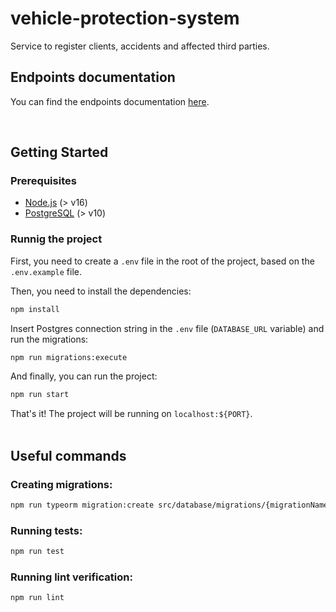 # vehicle-protection-system

Service to register clients, accidents and affected third parties.

## Endpoints documentation

You can find the endpoints documentation [here](https://documenter.getpostman.com/view/10600065/Tz5qZQ9o).

<br>

## Getting Started

### Prerequisites

- [Node.js](https://nodejs.org/en/) (> v16)
- [PostgreSQL](https://www.postgresql.org/) (> v10)

### Runnig the project

First, you need to create a `.env` file in the root of the project, based on the `.env.example` file.

Then, you need to install the dependencies:

```sh
npm install
```

Insert Postgres connection string in the `.env` file (`DATABASE_URL` variable) and run the migrations:

```sh
npm run migrations:execute
```

And finally, you can run the project:

```sh
npm run start
```

That's it! The project will be running on `localhost:${PORT}`.  
<br>

## Useful commands

### Creating migrations:

```sh
npm run typeorm migration:create src/database/migrations/{migrationName}
```

### Running tests:

```sh
npm run test
```

### Running lint verification:

```sh
npm run lint
```
